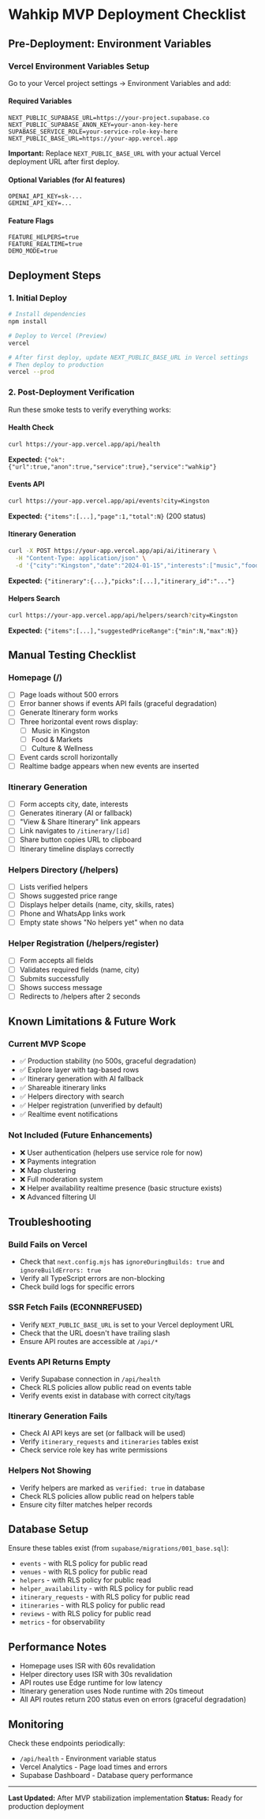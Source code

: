 # Wahkip MVP Deployment Checklist

## Pre-Deployment: Environment Variables

### Vercel Environment Variables Setup

Go to your Vercel project settings → Environment Variables and add:

#### Required Variables
```
NEXT_PUBLIC_SUPABASE_URL=https://your-project.supabase.co
NEXT_PUBLIC_SUPABASE_ANON_KEY=your-anon-key-here
SUPABASE_SERVICE_ROLE=your-service-role-key-here
NEXT_PUBLIC_BASE_URL=https://your-app.vercel.app
```

**Important:** Replace `NEXT_PUBLIC_BASE_URL` with your actual Vercel deployment URL after first deploy.

#### Optional Variables (for AI features)
```
OPENAI_API_KEY=sk-...
GEMINI_API_KEY=...
```

#### Feature Flags
```
FEATURE_HELPERS=true
FEATURE_REALTIME=true
DEMO_MODE=true
```

## Deployment Steps

### 1. Initial Deploy
```bash
# Install dependencies
npm install

# Deploy to Vercel (Preview)
vercel

# After first deploy, update NEXT_PUBLIC_BASE_URL in Vercel settings
# Then deploy to production
vercel --prod
```

### 2. Post-Deployment Verification

Run these smoke tests to verify everything works:

#### Health Check
```bash
curl https://your-app.vercel.app/api/health
```
**Expected:** `{"ok":{"url":true,"anon":true,"service":true},"service":"wahkip"}`

#### Events API
```bash
curl https://your-app.vercel.app/api/events?city=Kingston
```
**Expected:** `{"items":[...],"page":1,"total":N}` (200 status)

#### Itinerary Generation
```bash
curl -X POST https://your-app.vercel.app/api/ai/itinerary \
  -H "Content-Type: application/json" \
  -d '{"city":"Kingston","date":"2024-01-15","interests":["music","food"]}'
```
**Expected:** `{"itinerary":{...},"picks":[...],"itinerary_id":"..."}`

#### Helpers Search
```bash
curl https://your-app.vercel.app/api/helpers/search?city=Kingston
```
**Expected:** `{"items":[...],"suggestedPriceRange":{"min":N,"max":N}}`

## Manual Testing Checklist

### Homepage (/) 
- [ ] Page loads without 500 errors
- [ ] Error banner shows if events API fails (graceful degradation)
- [ ] Generate Itinerary form works
- [ ] Three horizontal event rows display:
  - [ ] Music in Kingston
  - [ ] Food & Markets
  - [ ] Culture & Wellness
- [ ] Event cards scroll horizontally
- [ ] Realtime badge appears when new events are inserted

### Itinerary Generation
- [ ] Form accepts city, date, interests
- [ ] Generates itinerary (AI or fallback)
- [ ] "View & Share Itinerary" link appears
- [ ] Link navigates to `/itinerary/[id]`
- [ ] Share button copies URL to clipboard
- [ ] Itinerary timeline displays correctly

### Helpers Directory (/helpers)
- [ ] Lists verified helpers
- [ ] Shows suggested price range
- [ ] Displays helper details (name, city, skills, rates)
- [ ] Phone and WhatsApp links work
- [ ] Empty state shows "No helpers yet" when no data

### Helper Registration (/helpers/register)
- [ ] Form accepts all fields
- [ ] Validates required fields (name, city)
- [ ] Submits successfully
- [ ] Shows success message
- [ ] Redirects to /helpers after 2 seconds

## Known Limitations & Future Work

### Current MVP Scope
- ✅ Production stability (no 500s, graceful degradation)
- ✅ Explore layer with tag-based rows
- ✅ Itinerary generation with AI fallback
- ✅ Shareable itinerary links
- ✅ Helpers directory with search
- ✅ Helper registration (unverified by default)
- ✅ Realtime event notifications

### Not Included (Future Enhancements)
- ❌ User authentication (helpers use service role for now)
- ❌ Payments integration
- ❌ Map clustering
- ❌ Full moderation system
- ❌ Helper availability realtime presence (basic structure exists)
- ❌ Advanced filtering UI

## Troubleshooting

### Build Fails on Vercel
- Check that `next.config.mjs` has `ignoreDuringBuilds: true` and `ignoreBuildErrors: true`
- Verify all TypeScript errors are non-blocking
- Check build logs for specific errors

### SSR Fetch Fails (ECONNREFUSED)
- Verify `NEXT_PUBLIC_BASE_URL` is set to your Vercel deployment URL
- Check that the URL doesn't have trailing slash
- Ensure API routes are accessible at `/api/*`

### Events API Returns Empty
- Verify Supabase connection in `/api/health`
- Check RLS policies allow public read on events table
- Verify events exist in database with correct city/tags

### Itinerary Generation Fails
- Check AI API keys are set (or fallback will be used)
- Verify `itinerary_requests` and `itineraries` tables exist
- Check service role key has write permissions

### Helpers Not Showing
- Verify helpers are marked as `verified: true` in database
- Check RLS policies allow public read on helpers table
- Ensure city filter matches helper records

## Database Setup

Ensure these tables exist (from `supabase/migrations/001_base.sql`):
- `events` - with RLS policy for public read
- `venues` - with RLS policy for public read
- `helpers` - with RLS policy for public read
- `helper_availability` - with RLS policy for public read
- `itinerary_requests` - with RLS policy for public read
- `itineraries` - with RLS policy for public read
- `reviews` - with RLS policy for public read
- `metrics` - for observability

## Performance Notes

- Homepage uses ISR with 60s revalidation
- Helper directory uses ISR with 30s revalidation
- API routes use Edge runtime for low latency
- Itinerary generation uses Node runtime with 20s timeout
- All API routes return 200 status even on errors (graceful degradation)

## Monitoring

Check these endpoints periodically:
- `/api/health` - Environment variable status
- Vercel Analytics - Page load times and errors
- Supabase Dashboard - Database query performance

---

**Last Updated:** After MVP stabilization implementation
**Status:** Ready for production deployment

